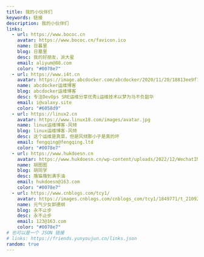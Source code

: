 ```yaml
---
title: 我的小伙伴们
keywords: 链接
description: 我的小伙伴们
links:
  - url: https://www.bococ.cn
    avatar: https://www.bococ.cn/favicon.ico
    name: 日暮里
    blog: 日墓里
    desc: 我的好朋友，派大星
    email: aliyum@88.com
    color: "#0078e7"
  - url: https://www.i4t.cn
    avatar: https://image.abcdocker.com/abcdocker/2020/11/20/18813ee9f7f96/18813ee9f7f96.png
    name: abcdocker运维博客
    blog: abcdocker运维博客
    desc: 专注DevOps SRE运维分享优秀i运维技术以梦为马不负韶华
    email: i@valaxy.site
    color: "#6058d9"
  - url: https://linux2.cn
    avatar: https://www.linux18.com/images/avatar.jpg
    name: linux运维博客-风倾
    blog: linux运维博客-风倾
    desc: 这个运维是真菜，但是风倾那小子是真的坏
    email: fengqing@fengqing.ltd
    color: "#0078e7"
  - url: https://www.hukdoesn.cn
    avatar: https://www.hukdoesn.cn/wp-content/uploads/2022/12/WechatIMG114.jpeg
    name: 胡图图
    blog: 胡同学
    desc: 撸猫撸到满手油
    email: hukdoesn@163.com
    color: "#0078e7"
  - url: https://www.cnblogs.com/tcy1/
    avatar: https://images.cnblogs.com/cnblogs_com/tcy1/1849771/t_210927102236af293c80cd3faee6f98c5b10928391f7.jpeg
    name: 元气少女郭德纲
    blog: 永不止步
    desc: 永不止步
    email: 123@163.com
    color: "#0078e7"
# 也可以是一个 JSON 链接
# links: https://friends.yunyoujun.cn/links.json
random: true
---
```


<YunLinks :links="frontmatter.links" :random="frontmatter.random" />
